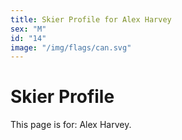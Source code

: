 ```yaml
---
title: Skier Profile for Alex Harvey
sex: "M"
id: "14"
image: "/img/flags/can.svg" 
---
```


# Skier Profile

This page is for: Alex Harvey.
    